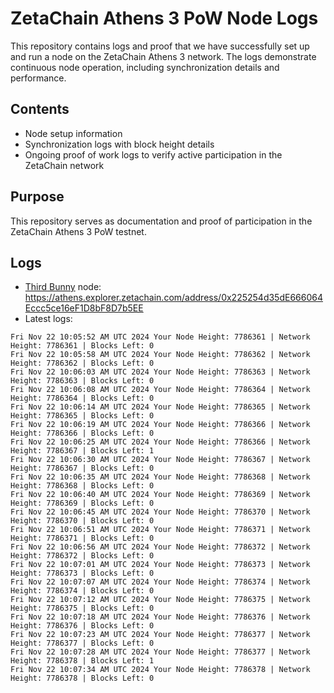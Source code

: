 # ZetaChain Athens 3 PoW Node Logs
This repository contains logs and proof that we have successfully set up and run a node on the ZetaChain Athens 3 network. The logs demonstrate continuous node operation, including synchronization details and performance.

## Contents
- Node setup information
- Synchronization logs with block height details
- Ongoing proof of work logs to verify active participation in the ZetaChain network

## Purpose
This repository serves as documentation and proof of participation in the ZetaChain Athens 3 PoW testnet.

## Logs

- [Third Bunny](https://thirdbunny.xyz/) node: https://athens.explorer.zetachain.com/address/0x225254d35dE666064Eccc5ce16eF1D8bF8D7b5EE
- Latest logs:
```
Fri Nov 22 10:05:52 AM UTC 2024 Your Node Height: 7786361 | Network Height: 7786361 | Blocks Left: 0
Fri Nov 22 10:05:58 AM UTC 2024 Your Node Height: 7786362 | Network Height: 7786362 | Blocks Left: 0
Fri Nov 22 10:06:03 AM UTC 2024 Your Node Height: 7786363 | Network Height: 7786363 | Blocks Left: 0
Fri Nov 22 10:06:08 AM UTC 2024 Your Node Height: 7786364 | Network Height: 7786364 | Blocks Left: 0
Fri Nov 22 10:06:14 AM UTC 2024 Your Node Height: 7786365 | Network Height: 7786365 | Blocks Left: 0
Fri Nov 22 10:06:19 AM UTC 2024 Your Node Height: 7786366 | Network Height: 7786366 | Blocks Left: 0
Fri Nov 22 10:06:25 AM UTC 2024 Your Node Height: 7786366 | Network Height: 7786367 | Blocks Left: 1
Fri Nov 22 10:06:30 AM UTC 2024 Your Node Height: 7786367 | Network Height: 7786367 | Blocks Left: 0
Fri Nov 22 10:06:35 AM UTC 2024 Your Node Height: 7786368 | Network Height: 7786368 | Blocks Left: 0
Fri Nov 22 10:06:40 AM UTC 2024 Your Node Height: 7786369 | Network Height: 7786369 | Blocks Left: 0
Fri Nov 22 10:06:45 AM UTC 2024 Your Node Height: 7786370 | Network Height: 7786370 | Blocks Left: 0
Fri Nov 22 10:06:51 AM UTC 2024 Your Node Height: 7786371 | Network Height: 7786371 | Blocks Left: 0
Fri Nov 22 10:06:56 AM UTC 2024 Your Node Height: 7786372 | Network Height: 7786372 | Blocks Left: 0
Fri Nov 22 10:07:01 AM UTC 2024 Your Node Height: 7786373 | Network Height: 7786373 | Blocks Left: 0
Fri Nov 22 10:07:07 AM UTC 2024 Your Node Height: 7786374 | Network Height: 7786374 | Blocks Left: 0
Fri Nov 22 10:07:12 AM UTC 2024 Your Node Height: 7786375 | Network Height: 7786375 | Blocks Left: 0
Fri Nov 22 10:07:18 AM UTC 2024 Your Node Height: 7786376 | Network Height: 7786376 | Blocks Left: 0
Fri Nov 22 10:07:23 AM UTC 2024 Your Node Height: 7786377 | Network Height: 7786377 | Blocks Left: 0
Fri Nov 22 10:07:28 AM UTC 2024 Your Node Height: 7786377 | Network Height: 7786378 | Blocks Left: 1
Fri Nov 22 10:07:34 AM UTC 2024 Your Node Height: 7786378 | Network Height: 7786378 | Blocks Left: 0
```
